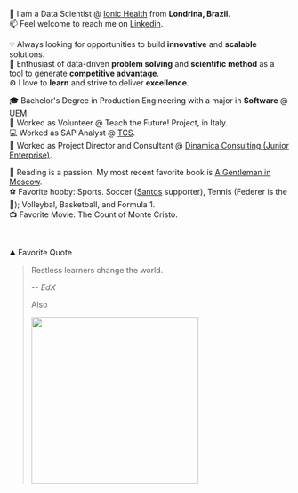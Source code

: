🚩 I am a Data Scientist @ [Ionic Health](https://www.ionic.health) from **Londrina, Brazil**. \
📫 Feel welcome to reach me on [Linkedin](https://www.linkedin.com/in/ewerthonkutz/?locale=en_US).

💡 Always looking for opportunities to build **innovative** and **scalable** solutions. \
🧐 Enthusiast of data-driven **problem solving** and **scientific method** as a tool to generate **competitive advantage**. \
⚙️ I love to **learn** and strive to deliver **excellence**.

🎓 Bachelor's Degree in Production Engineering with a major in **Software** @ [UEM](http://www.dep.uem.br/index.php?option=com_content&view=article&id=57&Itemid=131). \
🚩 Worked as Volunteer @ Teach the Future! Project, in Italy. \
💻 Worked as SAP Analyst @ [TCS](https://www.tcs.com). \
📅 Worked as Project Director and Consultant @ [Dinamica Consulting (Junior Enterprise)]((https://www.dinamicaej.com.br)).

📖 Reading is a passion. My most recent favorite book is [A Gentleman in Moscow](https://www.amazon.com/Gentleman-Moscow-Novel-Amor-Towles/dp/0670026190). \
⚽️ Favorite hobby: Sports. Soccer ([Santos](https://www.santosfc.com.br) supporter), Tennis (Federer is the 🐐); Volleybal, Basketball, and Formula 1. \
📺 Favorite Movie: The Count of Monte Cristo.

<br/>

⛰ Favorite Quote
> Restless learners change the world.
> 
> -- <cite>EdX</cite>
>
> Also
> 
> <img src="https://pbs.twimg.com/media/EaAfr6lXsAIg5p5?format=jpg&name=4096x4096" width="300px" />
